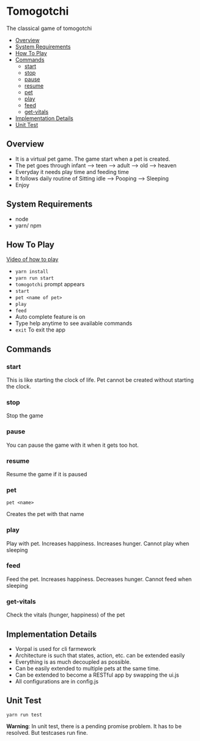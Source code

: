 # Tomogotchi
The classical game of tomogotchi
<!-- toc -->

- [Overview](#overview)
- [System Requirements](#system-requirements)
- [How To Play](#how-to-play)
- [Commands](#commands)
  * [start](#start)
  * [stop](#stop)
  * [pause](#pause)
  * [resume](#resume)
  * [pet](#pet)
  * [play](#play)
  * [feed](#feed)
  * [get-vitals](#get-vitals)
- [Implementation Details](#implementation-details)
- [Unit Test](#unit-test)
<!-- tocstop -->

## Overview
- It is a virtual pet game. The game start when a pet is created. 
- The pet goes through infant --> teen --> adult --> old --> heaven
- Everyday it needs play time and feeding time
- It follows daily routine of Sitting idle --> Pooping --> Sleeping
- Enjoy

## System Requirements
- node
- yarn/ npm

## How To Play
[Video of how to play](video/out.gif)
- `yarn install`
- `yarn run start`
- `tomogotchi` prompt appears
- `start`
- `pet <name of pet>`
- `play`
- `feed`
- Auto complete feature is on
- Type help anytime to see available commands
- `exit` To exit the app

## Commands

### start
This is like starting the clock of life. Pet cannot be created without starting the clock.

### stop
Stop the game

### pause
You can pause the game with it when it gets too hot.

### resume
Resume the game if it is paused

### pet
```
pet <name>
```
Creates the pet with that name

### play
Play with pet. Increases happiness. Increases hunger. Cannot play when sleeping

### feed
Feed the pet. Increases happiness. Decreases hunger. Cannot feed when sleeping

### get-vitals
Check the vitals (hunger, happiness) of the pet

## Implementation Details
- Vorpal is used for cli farmework
- Architecture is such that states, action, etc. can be extended easily
- Everything is as much decoupled as possible.
- Can be easily extended to multiple pets at the same time.
- Can be extended to become a RESTful app by swapping the ui.js
- All configurations are in config.js

## Unit Test
```
yarn run test
```
**Warning**: In unit test, there is a pending promise problem. It has to be resolved. But testcases run fine.
